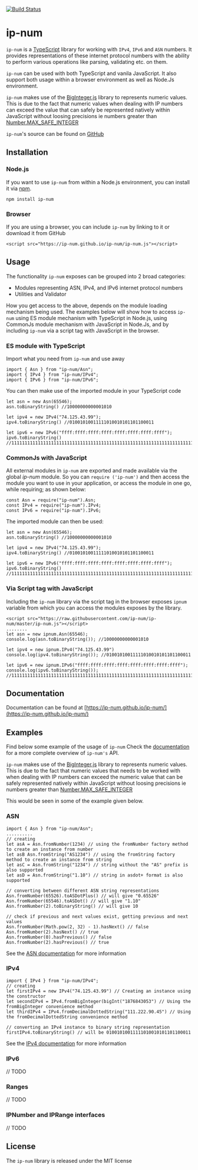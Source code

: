 [![Build Status](https://travis-ci.org/ip-num/ip-num.svg?branch=master)](https://travis-ci.org/ip-num/ip-num)

ip-num
================
`ip-num` is a [TypeScript](https://www.typescriptlang.org/) library for working with `IPv4`, `IPv6` and `ASN` numbers. It provides representations of these internet protocol numbers with the ability to perform various operations like parsing, validating etc. on them.

`ip-num` can be used with both TypeScript and vanila JavaScript. It also support both usage within a browser environment as well as Node.Js environment.

`ip-num` makes use of the [BigInteger.js](https://github.com/peterolson/BigInteger.js/) library to represents numeric values. This is due to the fact that numeric values when dealing with IP numbers can exceed the value that can safely be represented natively within JavaScript without loosing precisions ie numbers greater than 
[Number.MAX_SAFE_INTEGER](https://developer.mozilla.org/en-US/docs/Web/JavaScript/Reference/Global_Objects/Number/MAX_SAFE_INTEGER)

`ip-num`'s source can be found on [GitHub](https://github.com/ip-num/ip-num)

Installation
----------------

### Node.js
If you want to use `ip-num` from within a Node.js environment, you can install it via [npm](https://npmjs.org/).

```npm install ip-num```

### Browser
If you are using a browser, you can include `ip-num` by linking to it or download it from GitHub

```<script src="https://ip-num.github.io/ip-num/ip-num.js"></script>```

Usage
------------------

The functionality `ip-num` exposes can be grouped into 2 broad categories:
* Modules representing ASN, IPv4, and IPv6 internet protocol numbers
* Utilities and Validator 

How you get access to the above, depends on the module loading mechanism being used. The examples below will show how
 to access `ip-num` using ES module mechanism with TypeScript in Node.js, using CommonJs module mechanism with 
 JavaScript in Node.Js, and by including `ip-num` via a script tag with JavaScript in the browser.

### ES module with TypeScript

Import what you need from `ip-num` and use away

```
import { Asn } from "ip-num/Asn";
import { IPv4 } from "ip-num/IPv4";
import { IPv6 } from "ip-num/IPv6";
```

You can then make use of the imported module in your TypeScript code

```
let asn = new Asn(65546);
asn.toBinaryString() //10000000000001010

let ipv4 = new IPv4("74.125.43.99");
ipv4.toBinaryString() //01001010011111010010101101100011

let ipv6 = new IPv6("ffff:ffff:ffff:ffff:ffff:ffff:ffff:ffff");
ipv6.toBinaryString() //11111111111111111111111111111111111111111111111111111111111111111111111111111111111111111111111111111111111111111111111111111111
```

### CommonJs with JavaScript

All external modules in `ip-num` are exported and made available via the global _ip-num_ module. So you can `require
('ip-num')` and then access the module you want to use in your application, or access the module in one go, while 
requiring; as shown below:

```
const Asn = require("ip-num").Asn;
const IPv4 = require("ip-num").IPv4;
const IPv6 = require("ip-num").IPv6;
```

The imported module can then be used:

```
let asn = new Asn(65546);
asn.toBinaryString() //10000000000001010

let ipv4 = new IPv4("74.125.43.99");
ipv4.toBinaryString() //01001010011111010010101101100011

let ipv6 = new IPv6("ffff:ffff:ffff:ffff:ffff:ffff:ffff:ffff");
ipv6.toBinaryString() //11111111111111111111111111111111111111111111111111111111111111111111111111111111111111111111111111111111111111111111111111111111
```

### Via Script tag with JavaScript

Including the `ip-num` library via the script tag in the browser exposes `ipnum` variable from which you can access 
the modules exposes by the library.

```
<script src="https://raw.githubusercontent.com/ip-num/ip-num/master/ip-num.js"></script>
........
let asn = new ipnum.Asn(65546);
console.log(asn.toBinaryString()); //10000000000001010

let ipv4 = new ipnum.IPv4("74.125.43.99")
console.log(ipv4.toBinaryString()); //01001010011111010010101101100011

let ipv6 = new ipnum.IPv6("ffff:ffff:ffff:ffff:ffff:ffff:ffff:ffff");
console.log(ipv6.toBinaryString()); //11111111111111111111111111111111111111111111111111111111111111111111111111111111111111111111111111111111111111111111111111111111

```

Documentation
------------------
Documentation can be found at [https://ip-num.github.io/ip-num/](https://ip-num.github.io/ip-num/)

Examples
------------------
Find below some example of the usage of `ip-num` Check the [documentation](https://ip-num.github.io/ip-num/) for a more complete
 overview of `ip-num's` API.

`ip-num` makes use of the [BigInteger.js](https://github.com/peterolson/BigInteger.js/) library to represents numeric values. This is due to the fact that numeric 
values that needs to be worked with when dealing with IP numbers can exceed the numeric value that can be safely represented natively within JavaScript without loosing precisions ie numbers greater than 
[Number.MAX_SAFE_INTEGER](https://developer.mozilla.org/en-US/docs/Web/JavaScript/Reference/Global_Objects/Number/MAX_SAFE_INTEGER)

This would be seen in some of the example given below.
 
### ASN
```
import { Asn } from "ip-num/Asn";
..........
// creating
let asA = Asn.fromNumber(1234) // using the fromNumber factory method to create an instance from number
let asB Asn.fromString("AS1234") // using the fromString factory method to create an instance from string
let asC = Asn.fromString("1234") // string without the "AS" prefix is also supported
let asD = Asn.fromString("1.10") // string in asdot+ format is also supported

// converting between different ASN string representations
Asn.fromNumber(65526).toASDotPlus() // will give "0.65526"
Asn.fromNumber(65546).toASDot() // will give "1.10"
Asn.fromNumber(2).toBinaryString() // will give 10

// check if previous and next values exist, getting previous and next values
Asn.fromNumber(Math.pow(2, 32) - 1).hasNext() // false
Asn.fromNumber(2).hasNext() // true
Asn.fromNumber(0).hasPrevious() // false
Asn.fromNumber(2).hasPrevious() // true

```

See the [ASN documentation](https://ip-num.github.io/ip-num/classes/_asn_.asn.html) for more information

### IPv4
```
import { IPv4 } from "ip-num/IPv4";
// creating
let firstIPv4 = new IPv4("74.125.43.99") // Creating an instance using the constructor
let secondIPv4 = IPv4.fromBigInteger(bigInt("1876843053") // Using the fromBigInteger convenience method
let thirdIPv4 = IPv4.fromDecimalDottedString("111.222.90.45") // Using the fromDecimalDottedString convenience method

// converting an IPv4 instance to binary string representation
firstIPv4.toBinaryString() // will be 01001010011111010010101101100011

```

See the [IPv4 documentation](https://ip-num.github.io/ip-num/classes/_ipv4_.ipv4.html) for more information

### IPv6
// TODO
### Ranges
// TODO
### IPNumber and IPRange interfaces
// TODO

License
------------------
The `ip-num` library is released under the MIT license
